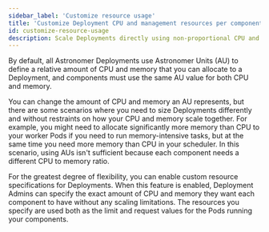 ```yaml
---
sidebar_label: 'Customize resource usage'
title: 'Customize Deployment CPU and management resources per component'
id: customize-resource-usage
description: Scale Deployments directly using non-proportional CPU and memory specifications.
---
```


By default, all Astronomer Deployments use Astronomer Units (AU) to define a relative amount of CPU and memory that you can allocate to a Deployment, and components must use the same AU value for both CPU and memory.

You can change the amount of CPU and memory an AU represents, but there are some scenarios where you need to size Deployments differently and without restraints on how your CPU and memory scale together. For example, you might need to allocate significantly more memory than CPU to your worker Pods if you need to run memory-intensive tasks, but at the same time you need more memory than CPU in your scheduler. In this scenario, using AUs isn't sufficient because each component needs a different CPU to memory ratio.

For the greatest degree of flexibility, you can enable custom resource specifications for Deployments. When this feature is enabled, Deployment Admins can specify the exact amount of CPU and memory they want each component to have without any scaling limitations. The resources you specify are used both as the limit and request values for the Pods running your components.